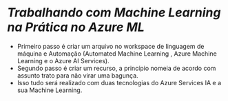 # *Trabalhando com Machine Learning na Prática no Azure ML*

 - Primeiro passo é criar um arquivo no workspace de linguagem de máquina e Automação (Automated Machine Learning , Azure Machine Learning e o Azure AI Services).
 - Segundo passo é criar um recurso, a princípio nomeia de acordo com assunto trato para não virar uma bagunça.
 - Isso tudo será realizado com duas tecnologias do Azure Services IA e a sua Machine Learning.
    

